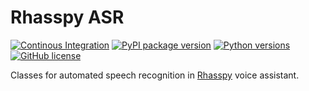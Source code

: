 # Rhasspy ASR

[![Continous Integration](https://github.com/rhasspy/rhasspy-asr/workflows/Tests/badge.svg)](https://github.com/rhasspy/rhasspy-asr/actions)
[![PyPI package version](https://img.shields.io/pypi/v/rhasspy-asr.svg)](https://pypi.org/project/rhasspy-asr)
[![Python versions](https://img.shields.io/pypi/pyversions/rhasspy-asr.svg)](https://www.python.org)
[![GitHub license](https://img.shields.io/github/license/rhasspy/rhasspy-asr.svg)](https://github.com/rhasspy/rhasspy-asr/blob/master/LICENSE)

Classes for automated speech recognition in [Rhasspy](https://github.com/synesthesiam/rhasspy) voice assistant.
